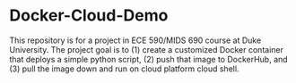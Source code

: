 # Docker-Cloud-Demo
This repository is for a project in ECE 590/MIDS 690 course at Duke University. The project goal is to (1) create a customized Docker container that deploys a simple python script, (2) push that image to DockerHub, and (3) pull the image down and run on cloud platform cloud shell.
